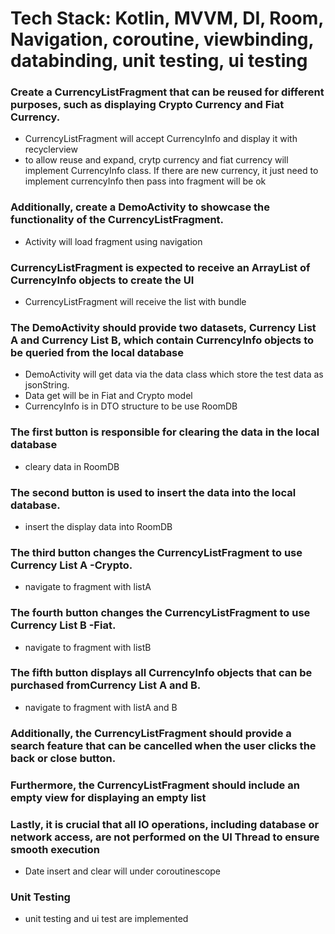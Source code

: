 # Tech Stack: Kotlin, MVVM, DI, Room, Navigation, coroutine, viewbinding, databinding, unit testing, ui testing

### Create a CurrencyListFragment that can be reused for different purposes, such as displaying Crypto Currency and Fiat Currency.
  - CurrencyListFragment will accept CurrencyInfo and display it with recyclerview
  - to allow reuse and expand, crytp currency and fiat currency will implement CurrencyInfo class. If there are new currency, it just need to implement currencyInfo then pass into fragment will be ok
### Additionally, create a DemoActivity to showcase the functionality of the CurrencyListFragment.
  - Activity will load fragment using navigation
### CurrencyListFragment is expected to receive an ArrayList of CurrencyInfo objects to create the UI
  - CurrencyListFragment will receive the list with bundle
### The DemoActivity should provide two datasets, Currency List A and Currency List B, which contain CurrencyInfo objects to be queried from the local database
  - DemoActivity will get data via the data class which store the test data as jsonString.
  - Data get will be in Fiat and Crypto model
  - CurrencyInfo is in DTO structure to be use RoomDB
### The first button is responsible for clearing the data in the local database
  - cleary data in RoomDB
### The second button is used to insert the data into the local database.
  - insert the display data into RoomDB
### The third button changes the CurrencyListFragment to use Currency List A -Crypto.
  - navigate to fragment with listA
### The fourth button changes the CurrencyListFragment to use Currency List B -Fiat.
  - navigate to fragment with listB
### The fifth button displays all CurrencyInfo objects that can be purchased fromCurrency List A and B.
  - navigate to fragment with listA and B
### Additionally, the CurrencyListFragment should provide a search feature that can be cancelled when the user clicks the back or close button.
### Furthermore, the CurrencyListFragment should include an empty view for displaying an empty list
### Lastly, it is crucial that all IO operations, including database or network access, are not performed on the UI Thread to ensure smooth execution
  - Date insert and clear will under coroutinescope
### Unit Testing
  - unit testing and ui test are implemented

